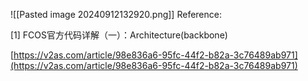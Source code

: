 
![[Pasted image 20240912132920.png]]
Reference:

[1] FCOS官方代码详解（一）：Architecture(backbone)

[https://v2as.com/article/98e836a6-95fc-44f2-b82a-3c76489ab971](https://v2as.com/article/98e836a6-95fc-44f2-b82a-3c76489ab971)